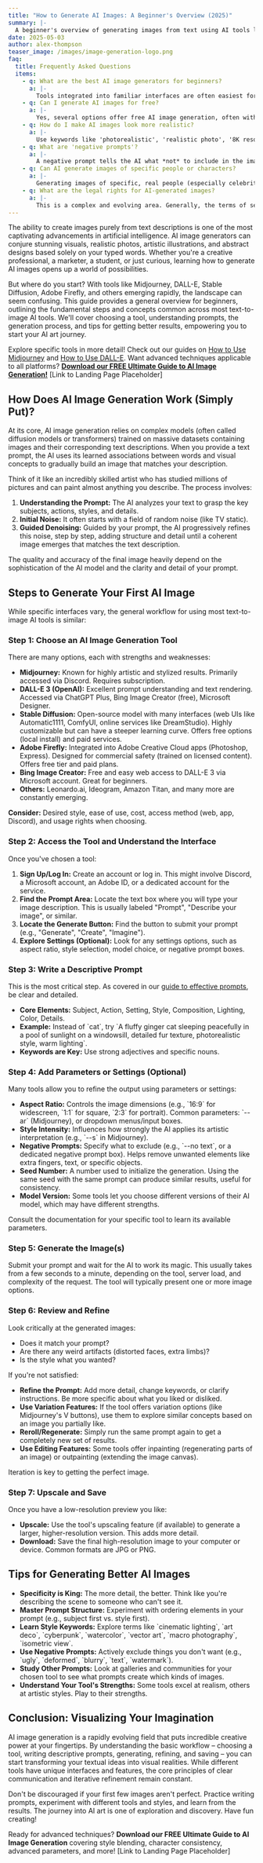 ```yaml
---
title: "How to Generate AI Images: A Beginner's Overview (2025)"
summary: |-
  A beginner's overview of generating images from text using AI tools like Midjourney, DALL-E, and Stable Diffusion.
date: 2025-05-03
author: alex-thompson
teaser_image: /images/image-generation-logo.png
faq:
  title: Frequently Asked Questions
  items:
    - q: What are the best AI image generators for beginners?
      a: |-
        Tools integrated into familiar interfaces are often easiest for beginners. Bing Image Creator (powered by DALL-E 3) is free and web-based. DALL-E 3 within ChatGPT Plus is also user-friendly if you're already a subscriber. Midjourney is powerful but has a steeper learning curve due to its Discord interface.
    - q: Can I generate AI images for free?
      a: |-
        Yes, several options offer free AI image generation, often with limitations. Bing Image Creator provides free daily/weekly credits. Some Stable Diffusion interfaces can be run locally for free (requires technical setup). Many paid tools used to offer limited free trials, but availability varies.
    - q: How do I make AI images look more realistic?
      a: |-
        Use keywords like 'photorealistic', 'realistic photo', '8K resolution', 'detailed skin texture', 'cinematic lighting', 'shot on [camera type/lens]'. Specify details about lighting, camera angles (close-up, wide shot), and materials. Experiment with different models or style parameters if available.
    - q: What are 'negative prompts'?
      a: |-
        A negative prompt tells the AI what *not* to include in the image. Many tools support this (often using a '--no' parameter or a separate input box). Examples: '--no text, words, signature', '--no extra limbs, deformed hands', '--no blurry background'. This helps refine results and remove unwanted elements.
    - q: Can AI generate images of specific people or characters?
      a: |-
        Generating images of specific, real people (especially celebrities) is often restricted by AI tools due to privacy and ethical concerns. Generating copyrighted characters may also be limited or produce inconsistent results. Creating consistent original characters across multiple images requires advanced techniques like using seed numbers or specific model training.
    - q: What are the legal rights for AI-generated images?
      a: |-
        This is a complex and evolving area. Generally, the terms of service of the AI tool dictate usage rights. Some tools (like DALL-E via OpenAI) grant users broad ownership, including commercial use. Others might have restrictions. Copyright law regarding AI art is still being established globally. Always check the specific tool's terms.
---
```

The ability to create images purely from text descriptions is one of the most captivating advancements in artificial intelligence. AI image generators can conjure stunning visuals, realistic photos, artistic illustrations, and abstract designs based solely on your typed words. Whether you're a creative professional, a marketer, a student, or just curious, learning how to generate AI images opens up a world of possibilities.

But where do you start? With tools like Midjourney, DALL-E, Stable Diffusion, Adobe Firefly, and others emerging rapidly, the landscape can seem confusing. This guide provides a general overview for beginners, outlining the fundamental steps and concepts common across most text-to-image AI tools. We'll cover choosing a tool, understanding prompts, the generation process, and tips for getting better results, empowering you to start your AI art journey.

Explore specific tools in more detail! Check out our guides on [How to Use Midjourney](how-to-use-midjourney.html) and [How to Use DALL-E](how-to-use-dalle.html). Want advanced techniques applicable to all platforms? **[Download our FREE Ultimate Guide to AI Image Generation!](#)** \[Link to Landing Page Placeholder\]

## How Does AI Image Generation Work (Simply Put)?

At its core, AI image generation relies on complex models (often called diffusion models or transformers) trained on massive datasets containing images and their corresponding text descriptions. When you provide a text prompt, the AI uses its learned associations between words and visual concepts to gradually build an image that matches your description.

Think of it like an incredibly skilled artist who has studied millions of pictures and can paint almost anything you describe. The process involves:

1.  **Understanding the Prompt:** The AI analyzes your text to grasp the key subjects, actions, styles, and details.
2.  **Initial Noise:** It often starts with a field of random noise (like TV static).
3.  **Guided Denoising:** Guided by your prompt, the AI progressively refines this noise, step by step, adding structure and detail until a coherent image emerges that matches the text description.

The quality and accuracy of the final image heavily depend on the sophistication of the AI model and the clarity and detail of your prompt.

## Steps to Generate Your First AI Image

While specific interfaces vary, the general workflow for using most text-to-image AI tools is similar:

### Step 1: Choose an AI Image Generation Tool

There are many options, each with strengths and weaknesses:

*   **Midjourney:** Known for highly artistic and stylized results. Primarily accessed via Discord. Requires subscription.
*   **DALL-E 3 (OpenAI):** Excellent prompt understanding and text rendering. Accessed via ChatGPT Plus, Bing Image Creator (free), Microsoft Designer.
*   **Stable Diffusion:** Open-source model with many interfaces (web UIs like Automatic1111, ComfyUI, online services like DreamStudio). Highly customizable but can have a steeper learning curve. Offers free options (local install) and paid services.
*   **Adobe Firefly:** Integrated into Adobe Creative Cloud apps (Photoshop, Express). Designed for commercial safety (trained on licensed content). Offers free tier and paid plans.
*   **Bing Image Creator:** Free and easy web access to DALL-E 3 via Microsoft account. Great for beginners.
*   **Others:** Leonardo.ai, Ideogram, Amazon Titan, and many more are constantly emerging.

**Consider:** Desired style, ease of use, cost, access method (web, app, Discord), and usage rights when choosing.

### Step 2: Access the Tool and Understand the Interface

Once you've chosen a tool:

1.  **Sign Up/Log In:** Create an account or log in. This might involve Discord, a Microsoft account, an Adobe ID, or a dedicated account for the service.
2.  **Find the Prompt Area:** Locate the text box where you will type your image description. This is usually labeled "Prompt", "Describe your image", or similar.
3.  **Locate the Generate Button:** Find the button to submit your prompt (e.g., "Generate", "Create", "Imagine").
4.  **Explore Settings (Optional):** Look for any settings options, such as aspect ratio, style selection, model choice, or negative prompt boxes.

### Step 3: Write a Descriptive Prompt

This is the most critical step. As covered in our [guide to effective prompts](how-to-write-effective-ai-prompts.html), be clear and detailed.

*   **Core Elements:** Subject, Action, Setting, Style, Composition, Lighting, Color, Details.
*   **Example:** Instead of \`cat\`, try \`A fluffy ginger cat sleeping peacefully in a pool of sunlight on a windowsill, detailed fur texture, photorealistic style, warm lighting\`.
*   **Keywords are Key:** Use strong adjectives and specific nouns.

### Step 4: Add Parameters or Settings (Optional)

Many tools allow you to refine the output using parameters or settings:

*   **Aspect Ratio:** Controls the image dimensions (e.g., \`16:9\` for widescreen, \`1:1\` for square, \`2:3\` for portrait). Common parameters: \`--ar\` (Midjourney), or dropdown menus/input boxes.
*   **Style Intensity:** Influences how strongly the AI applies its artistic interpretation (e.g., \`--s\` in Midjourney).
*   **Negative Prompts:** Specify what to exclude (e.g., \`--no text\`, or a dedicated negative prompt box). Helps remove unwanted elements like extra fingers, text, or specific objects.
*   **Seed Number:** A number used to initialize the generation. Using the same seed with the same prompt can produce similar results, useful for consistency.
*   **Model Version:** Some tools let you choose different versions of their AI model, which may have different strengths.

Consult the documentation for your specific tool to learn its available parameters.

### Step 5: Generate the Image(s)

Submit your prompt and wait for the AI to work its magic. This usually takes from a few seconds to a minute, depending on the tool, server load, and complexity of the request. The tool will typically present one or more image options.

### Step 6: Review and Refine

Look critically at the generated images:

*   Does it match your prompt?
*   Are there any weird artifacts (distorted faces, extra limbs)?
*   Is the style what you wanted?

If you're not satisfied:

*   **Refine the Prompt:** Add more detail, change keywords, or clarify instructions. Be more specific about what you liked or disliked.
*   **Use Variation Features:** If the tool offers variation options (like Midjourney's V buttons), use them to explore similar concepts based on an image you partially like.
*   **Reroll/Regenerate:** Simply run the same prompt again to get a completely new set of results.
*   **Use Editing Features:** Some tools offer inpainting (regenerating parts of an image) or outpainting (extending the image canvas).

Iteration is key to getting the perfect image.

### Step 7: Upscale and Save

Once you have a low-resolution preview you like:

*   **Upscale:** Use the tool's upscaling feature (if available) to generate a larger, higher-resolution version. This adds more detail.
*   **Download:** Save the final high-resolution image to your computer or device. Common formats are JPG or PNG.

## Tips for Generating Better AI Images

*   **Specificity is King:** The more detail, the better. Think like you're describing the scene to someone who can't see it.
*   **Master Prompt Structure:** Experiment with ordering elements in your prompt (e.g., subject first vs. style first).
*   **Learn Style Keywords:** Explore terms like \`cinematic lighting\`, \`art deco\`, \`cyberpunk\`, \`watercolor\`, \`vector art\`, \`macro photography\`, \`isometric view\`.
*   **Use Negative Prompts:** Actively exclude things you don't want (e.g., \`ugly\`, \`deformed\`, \`blurry\`, \`text\`, \`watermark\`).
*   **Study Other Prompts:** Look at galleries and communities for your chosen tool to see what prompts create which kinds of images.
*   **Understand Your Tool's Strengths:** Some tools excel at realism, others at artistic styles. Play to their strengths.

## Conclusion: Visualizing Your Imagination

AI image generation is a rapidly evolving field that puts incredible creative power at your fingertips. By understanding the basic workflow – choosing a tool, writing descriptive prompts, generating, refining, and saving – you can start transforming your textual ideas into visual realities. While different tools have unique interfaces and features, the core principles of clear communication and iterative refinement remain constant.

Don't be discouraged if your first few images aren't perfect. Practice writing prompts, experiment with different tools and styles, and learn from the results. The journey into AI art is one of exploration and discovery. Have fun creating!

Ready for advanced techniques? **Download our FREE Ultimate Guide to AI Image Generation** covering style blending, character consistency, advanced parameters, and more! \[Link to Landing Page Placeholder\]